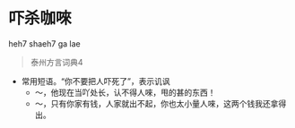 # 吓杀咖唻
heh7 shaeh7 ga lae
> 泰州方言词典4
- 常用短语。“你不要把人吓死了”，表示讥讽
  - ～，他现在当吖处长，认不得人唻，甩的甚的东西！
  - ～，只有你家有钱，人家就出不起，你也太小量人唻，这两个钱我还拿得出。
